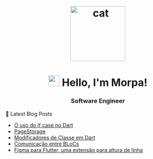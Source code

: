 
<h1 align="center">
  <img src="https://media.giphy.com/media/xFkgeu7dhfgqqxJqmj/giphy.gif" alt="cat" width="150px" />
</h1>
</h1>

<h1 align="center">
  <img src="https://media.giphy.com/media/hvRJCLFzcasrR4ia7z/giphy.gif" width="30px"> Hello, I'm Morpa!
</h1>

<h3 align="center">Software Engineer</h3>


📕  Latest Blog Posts
<!-- BLOG-POST-LIST:START -->
- [O uso do if case no Dart](https://morpa.site/blog/sobre-if-case/)
- [PageStorage](https://morpa.site/blog/page-history/)
- [Modificadores de Classe em Dart](https://morpa.site/blog/class-modifiers/)
- [Comunicação entre BLoCs](https://morpa.site/blog/bloc-mediator/)
- [Figma para Flutter, uma extensão para altura de linha](https://morpa.site/blog/figma-flutter/)
<!-- BLOG-POST-LIST:END -->
